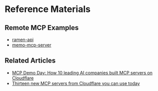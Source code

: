 # Reference Materials

## Remote MCP Examples

- [ramen-api](https://github.com/yusukebe/ramen-api)
- [memo-mcp-server](https://github.com/yusukebe/memo-mcp-server)

## Related Articles

- [MCP Demo Day: How 10 leading AI companies built MCP servers on Cloudflare](https://blog.cloudflare.com/mcp-demo-day/)
- [Thirteen new MCP servers from Cloudflare you can use today](https://blog.cloudflare.com/thirteen-new-mcp-servers-from-cloudflare/)
